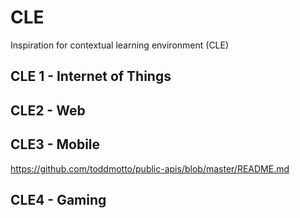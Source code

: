 # CLE
Inspiration for contextual learning environment (CLE)

## CLE 1 - Internet of Things

## CLE2 - Web

## CLE3 - Mobile
https://github.com/toddmotto/public-apis/blob/master/README.md

## CLE4 - Gaming
